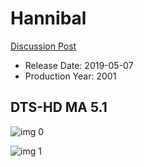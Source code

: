 # Hannibal

[Discussion Post](https://www.avsforum.com/threads/bass-eq-for-filtered-movies.2995212/post-58027268)

* Release Date: 2019-05-07
* Production Year: 2001

## DTS-HD MA 5.1

![img 0](https://i.imgur.com/Bf1HChU.jpg)

![img 1](https://i.imgur.com/q7KVbyk.jpg)

